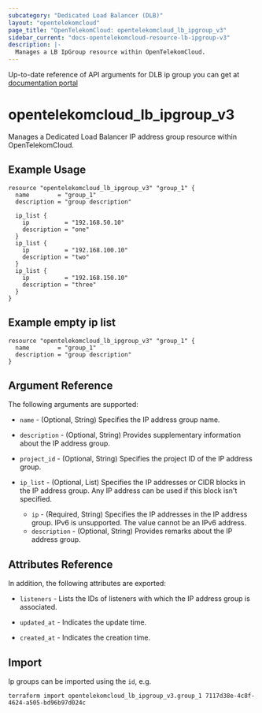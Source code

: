 ```yaml
---
subcategory: "Dedicated Load Balancer (DLB)"
layout: "opentelekomcloud"
page_title: "OpenTelekomCloud: opentelekomcloud_lb_ipgroup_v3"
sidebar_current: "docs-opentelekomcloud-resource-lb-ipgroup-v3"
description: |-
  Manages a LB IpGroup resource within OpenTelekomCloud.
---
```


Up-to-date reference of API arguments for DLB ip group you can get at
[documentation portal](https://docs.otc.t-systems.com/elastic-load-balancing/api-ref/apis_v3/ip_address_group)

# opentelekomcloud_lb_ipgroup_v3

Manages a Dedicated Load Balancer IP address group resource within OpenTelekomCloud.

## Example Usage

```hcl
resource "opentelekomcloud_lb_ipgroup_v3" "group_1" {
  name        = "group_1"
  description = "group description"

  ip_list {
    ip          = "192.168.50.10"
    description = "one"
  }
  ip_list {
    ip          = "192.168.100.10"
    description = "two"
  }
  ip_list {
    ip          = "192.168.150.10"
    description = "three"
  }
}
```

## Example empty ip list

```hcl
resource "opentelekomcloud_lb_ipgroup_v3" "group_1" {
  name        = "group_1"
  description = "group description"
}
```

## Argument Reference

The following arguments are supported:

* `name` - (Optional, String) Specifies the IP address group name.

* `description` - (Optional, String) Provides supplementary information about the IP address group.

* `project_id` - (Optional, String) Specifies the project ID of the IP address group.

* `ip_list` - (Optional, List) Specifies the IP addresses or CIDR blocks in the IP address group.
    Any IP address can be used if this block isn't specified.
  * `ip` - (Required, String) Specifies the IP addresses in the IP address group.
    IPv6 is unsupported. The value cannot be an IPv6 address.
  * `description` - (Optional, String) Provides remarks about the IP address group.

## Attributes Reference

In addition, the following attributes are exported:

* `listeners` - Lists the IDs of listeners with which the IP address group is associated.

* `updated_at` - Indicates the update time.

* `created_at` - Indicates the creation time.

## Import

Ip groups can be imported using the `id`, e.g.

```shell
terraform import opentelekomcloud_lb_ipgroup_v3.group_1 7117d38e-4c8f-4624-a505-bd96b97d024c
```
